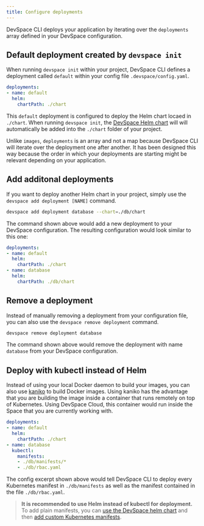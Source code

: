 ```yaml
---
title: Configure deployments
---
```


DevSpace CLI deploys your application by iterating over the `deployments` array defined in your DevSpace configuration.

## Default deployment created by `devspace init`
When running `devspace init` within your project, DevSpace CLI defines a deployment called `default` within your config file `.devspace/config.yaml`.
```yaml
deployments:
- name: default
  helm:
    chartPath: ./chart
```
This `default` deployment is configured to deploy the Helm chart locaed in `./chart`. When running `devspace init`, the [DevSpace Helm chart](/docs/chart/devspace-chart) will will automatically be added into the `./chart` folder of your project.

Unlike `images`, `deployments` is an array and not a map because DevSpace CLI will iterate over the deployment one after another. It has been designed this way because the order in which your deployments are starting might be relevant depending on your application.

## Add additonal deployments
If you want to deploy another Helm chart in your project, simply use the `devspace add deployment [NAME]` command.
```bash
devspace add deployment database --chart=./db/chart
```

The command shown above would add a new deployment to your DevSpace configuration. The resulting configuration would look similar to this one:

```yaml
deployments:
- name: default
  helm:
    chartPath: ./chart
- name: database
  helm:
    chartPath: ./db/chart
```

## Remove a deployment
Instead of manually removing a deployment from your configuration file, you can also use the `devspace remove deployment` command.
```bash
devspace remove deployment database
```
The command shown above would remove the deployment with name `database` from your DevSpace configuration.

## Deploy with kubectl instead of Helm
Instead of using your local Docker daemon to build your images, you can also use [kaniko](https://github.com/GoogleContainerTools/kaniko) to build Docker images. Using kaniko has the advantage that you are building the image inside a container that runs remotely on top of Kubernetes. Using DevSpace Cloud, this container would run inside the Space that you are currently working with.
```yaml
deployments:
- name: default
  helm:
    chartPath: ./chart
- name: database
  kubectl:
    manifests:
    - ./db/manifests/*
    - ./db/rbac.yaml
```
The config excerpt shown above would tell DevSpace CLI to deploy every Kubernetes manifest in `./db/manifests` as well as the manifest contained in the file `./db/rbac.yaml`.

> **It is recommended to use Helm instead of kubectl for deployment.** To add plain manifests, you can 
[use the DevSpace helm chart](/docs/chart/devspace-chart) and then
[add custom Kubernetes manifests](/docs/chart/custom-manifests).
